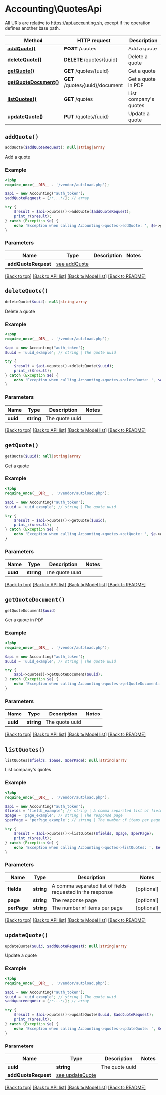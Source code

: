 # Accounting\QuotesApi

All URIs are relative to https://api.accounting.sh, except if the operation defines another base path.

| Method | HTTP request | Description |
| ------------- | ------------- | ------------- |
| [**addQuote()**](QuotesApi.md#addQuote) | **POST** /quotes | Add a quote |
| [**deleteQuote()**](QuotesApi.md#deleteQuote) | **DELETE** /quotes/{uuid} | Delete a quote |
| [**getQuote()**](QuotesApi.md#getQuote) | **GET** /quotes/{uuid} | Get a quote |
| [**getQuoteDocument()**](QuotesApi.md#getQuoteDocument) | **GET** /quotes/{uuid}/document | Get a quote in PDF |
| [**listQuotes()**](QuotesApi.md#listQuotes) | **GET** /quotes | List company&#39;s quotes |
| [**updateQuote()**](QuotesApi.md#updateQuote) | **PUT** /quotes/{uuid} | Update a quote |


## `addQuote()`

```php
addQuote($addQuoteRequest): null|string|array
```

Add a quote

### Example

```php
<?php
require_once(__DIR__ . '/vendor/autoload.php');

$api = new Accounting("auth_token");
$addQuoteRequest = [/*...*/]; // array

try {
    $result = $api->quotes()->addQuote($addQuoteRequest);
    print_r($result);
} catch (Exception $e) {
    echo 'Exception when calling Accounting->quotes->addQuote: ', $e->getMessage(), PHP_EOL;
}

```

### Parameters

| Name | Type | Description  | Notes |
| ------------- | ------------- | ------------- | ------------- |
| **addQuoteRequest** | [see addQuote](https://api.accounting.sh/swagger.html#operation/addQuote)|  | |

[[Back to top]](#) [[Back to API list]](../../README.md#endpoints)
[[Back to Model list]](../../README.md#models)
[[Back to README]](../../README.md)

## `deleteQuote()`

```php
deleteQuote($uuid): null|string|array
```

Delete a quote

### Example

```php
<?php
require_once(__DIR__ . '/vendor/autoload.php');

$api = new Accounting("auth_token");
$uuid = 'uuid_example'; // string | The quote uuid

try {
    $result = $api->quotes()->deleteQuote($uuid);
    print_r($result);
} catch (Exception $e) {
    echo 'Exception when calling Accounting->quotes->deleteQuote: ', $e->getMessage(), PHP_EOL;
}

```

### Parameters

| Name | Type | Description  | Notes |
| ------------- | ------------- | ------------- | ------------- |
| **uuid** | **string**| The quote uuid | |

[[Back to top]](#) [[Back to API list]](../../README.md#endpoints)
[[Back to Model list]](../../README.md#models)
[[Back to README]](../../README.md)

## `getQuote()`

```php
getQuote($uuid): null|string|array
```

Get a quote

### Example

```php
<?php
require_once(__DIR__ . '/vendor/autoload.php');

$api = new Accounting("auth_token");
$uuid = 'uuid_example'; // string | The quote uuid

try {
    $result = $api->quotes()->getQuote($uuid);
    print_r($result);
} catch (Exception $e) {
    echo 'Exception when calling Accounting->quotes->getQuote: ', $e->getMessage(), PHP_EOL;
}

```

### Parameters

| Name | Type | Description  | Notes |
| ------------- | ------------- | ------------- | ------------- |
| **uuid** | **string**| The quote uuid | |

[[Back to top]](#) [[Back to API list]](../../README.md#endpoints)
[[Back to Model list]](../../README.md#models)
[[Back to README]](../../README.md)

## `getQuoteDocument()`

```php
getQuoteDocument($uuid)
```

Get a quote in PDF

### Example

```php
<?php
require_once(__DIR__ . '/vendor/autoload.php');

$api = new Accounting("auth_token");
$uuid = 'uuid_example'; // string | The quote uuid

try {
    $api->quotes()->getQuoteDocument($uuid);
} catch (Exception $e) {
    echo 'Exception when calling Accounting->quotes->getQuoteDocument: ', $e->getMessage(), PHP_EOL;
}

```

### Parameters

| Name | Type | Description  | Notes |
| ------------- | ------------- | ------------- | ------------- |
| **uuid** | **string**| The quote uuid | |

[[Back to top]](#) [[Back to API list]](../../README.md#endpoints)
[[Back to Model list]](../../README.md#models)
[[Back to README]](../../README.md)

## `listQuotes()`

```php
listQuotes($fields, $page, $perPage): null|string|array
```

List company's quotes

### Example

```php
<?php
require_once(__DIR__ . '/vendor/autoload.php');

$api = new Accounting("auth_token");
$fields = 'fields_example'; // string | A comma separated list of fields requested in the response
$page = 'page_example'; // string | The response page
$perPage = 'perPage_example'; // string | The number of items per page

try {
    $result = $api->quotes()->listQuotes($fields, $page, $perPage);
    print_r($result);
} catch (Exception $e) {
    echo 'Exception when calling Accounting->quotes->listQuotes: ', $e->getMessage(), PHP_EOL;
}

```

### Parameters

| Name | Type | Description  | Notes |
| ------------- | ------------- | ------------- | ------------- |
| **fields** | **string**| A comma separated list of fields requested in the response | [optional] |
| **page** | **string**| The response page | [optional] |
| **perPage** | **string**| The number of items per page | [optional] |

[[Back to top]](#) [[Back to API list]](../../README.md#endpoints)
[[Back to Model list]](../../README.md#models)
[[Back to README]](../../README.md)

## `updateQuote()`

```php
updateQuote($uuid, $addQuoteRequest): null|string|array
```

Update a quote

### Example

```php
<?php
require_once(__DIR__ . '/vendor/autoload.php');

$api = new Accounting("auth_token");
$uuid = 'uuid_example'; // string | The quote uuid
$addQuoteRequest = [/*...*/]; // array

try {
    $result = $api->quotes()->updateQuote($uuid, $addQuoteRequest);
    print_r($result);
} catch (Exception $e) {
    echo 'Exception when calling Accounting->quotes->updateQuote: ', $e->getMessage(), PHP_EOL;
}

```

### Parameters

| Name | Type | Description  | Notes |
| ------------- | ------------- | ------------- | ------------- |
| **uuid** | **string**| The quote uuid | |
| **addQuoteRequest** | [see updateQuote](https://api.accounting.sh/swagger.html#operation/updateQuote)|  | |

[[Back to top]](#) [[Back to API list]](../../README.md#endpoints)
[[Back to Model list]](../../README.md#models)
[[Back to README]](../../README.md)
